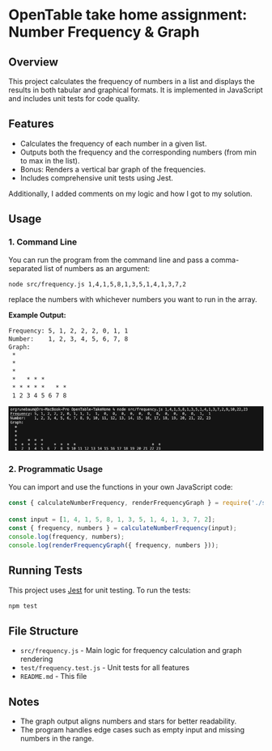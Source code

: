 # OpenTable take home assignment: Number Frequency & Graph

## Overview
This project calculates the frequency of numbers in a list and displays the results in both tabular and graphical formats. It is implemented in JavaScript and includes unit tests for code quality.

## Features
- Calculates the frequency of each number in a given list.
- Outputs both the frequency and the corresponding numbers (from min to max in the list).
- Bonus: Renders a vertical bar graph of the frequencies.
- Includes comprehensive unit tests using Jest.

Additionally, I added comments on my logic and how I got to my solution. 

## Usage

### 1. Command Line
You can run the program from the command line and pass a comma-separated list of numbers as an argument:

```bash
node src/frequency.js 1,4,1,5,8,1,3,5,1,4,1,3,7,2
```

replace the numbers with whichever numbers you want to run in the array.

**Example Output:**
```
Frequency: 5, 1, 2, 2, 2, 0, 1, 1
Number:    1, 2, 3, 4, 5, 6, 7, 8
Graph:
 *              
 *              
 *              
 *   * * *      
 * * * * *   * *
 1 2 3 4 5 6 7 8
```

![Example Output Screenshot](./screenshot.png)

### 2. Programmatic Usage
You can import and use the functions in your own JavaScript code:

```js
const { calculateNumberFrequency, renderFrequencyGraph } = require('./src/frequency');

const input = [1, 4, 1, 5, 8, 1, 3, 5, 1, 4, 1, 3, 7, 2];
const { frequency, numbers } = calculateNumberFrequency(input);
console.log(frequency, numbers);
console.log(renderFrequencyGraph({ frequency, numbers }));
```

## Running Tests
This project uses [Jest](https://jestjs.io/) for unit testing. To run the tests:

```bash
npm test
```

## File Structure
- `src/frequency.js` - Main logic for frequency calculation and graph rendering
- `test/frequency.test.js` - Unit tests for all features
- `README.md` - This file

## Notes
- The graph output aligns numbers and stars for better readability.
- The program handles edge cases such as empty input and missing numbers in the range.